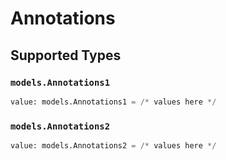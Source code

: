 # Annotations


## Supported Types

### `models.Annotations1`

```python
value: models.Annotations1 = /* values here */
```

### `models.Annotations2`

```python
value: models.Annotations2 = /* values here */
```


